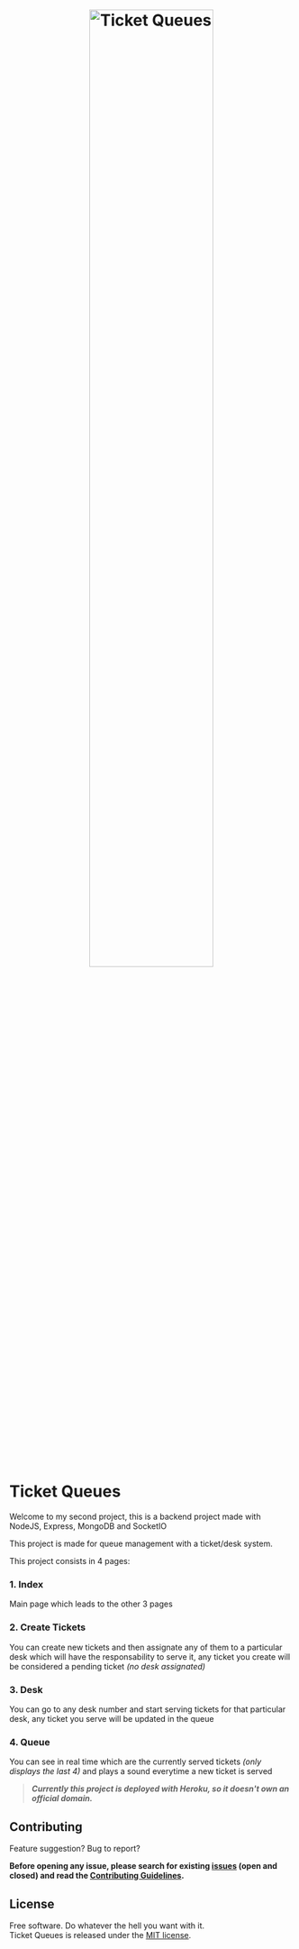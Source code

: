 
<h1 align="center">
  <a href="https://ticket-queues.herokuapp.com/">
    <img src="images/ticket-queues-logo.png" width=66% alt="Ticket Queues">
  </a>
</h1>

# Ticket Queues

Welcome to my second project, this is a backend project made with NodeJS, Express, MongoDB and SocketIO

This project is made for queue management with a ticket/desk system.

This project consists in 4 pages:

### 1.  Index

Main page which leads to the other 3 pages

### 2.  Create Tickets

You can create new tickets and then assignate any of them to a particular desk which will have the responsability to serve it, any ticket you create will be considered a pending ticket *(no desk assignated)*

### 3. Desk

You can go to any desk number and start serving tickets for that particular desk, any ticket you serve will be updated in the queue

### 4. Queue

You can see in real time which are the currently served tickets *(only displays the last 4)* and plays a sound everytime a new ticket is served

> **_Currently this project is deployed with Heroku, so it doesn't own an official domain._**

## Contributing

Feature suggestion? Bug to report?

**Before opening any issue, please search for existing [issues](https://github.com/AntennaeVY/ticket-queues/issues) (open and closed) and read the [Contributing Guidelines](https://github.com/AntennaeVY/ticket-queues/blob/master/CONTRIBUTING.md).**

## License

Free software. Do whatever the hell you want with it.  
Ticket Queues is released under the [MIT license](LICENSE).
